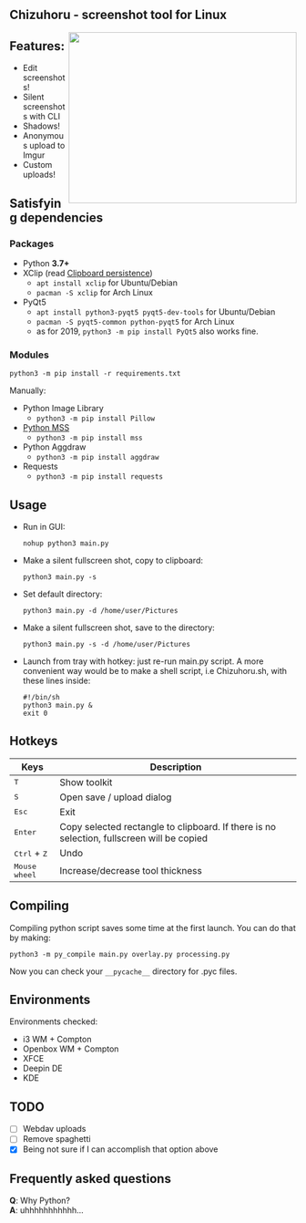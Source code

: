 ## Chizuhoru - screenshot tool for Linux  

<img align="right" width="400" height="300" src="https://i.imgur.com/9UdKHbo.png">  


## Features:

- Edit screenshots!
- Silent screenshots with CLI
- Shadows!
- Anonymous upload to Imgur
- Custom uploads!

## Satisfying dependencies

### Packages

- Python **3.7+**
- XClip (read [Clipboard persistence](https://wiki.ubuntu.com/ClipboardPersistence))
  + `apt install xclip` for Ubuntu/Debian
  + `pacman -S xclip` for Arch Linux
- PyQt5
  + `apt install python3-pyqt5 pyqt5-dev-tools` for Ubuntu/Debian
  + `pacman -S pyqt5-common python-pyqt5` for Arch Linux
  + as for 2019, `python3 -m pip install PyQt5` also works fine.

### Modules
`python3 -m pip install -r requirements.txt`  

Manually:  
- Python Image Library
  + `python3 -m pip install Pillow`
- [Python MSS](https://github.com/BoboTiG/python-mss)
  + `python3 -m pip install mss`
- Python Aggdraw
  + `python3 -m pip install aggdraw` 
- Requests
  + `python3 -m pip install requests`  
  
## Usage

- Run in GUI:
    ```shell
    nohup python3 main.py
    ```  
- Make a silent fullscreen shot, copy to clipboard:
    ```shell
    python3 main.py -s
    ```  
- Set default directory:
    ```shell
    python3 main.py -d /home/user/Pictures
    ```  
- Make a silent fullscreen shot, save to the directory:
    ```shell
    python3 main.py -s -d /home/user/Pictures
    ```  
- Launch from tray with hotkey: just re-run main.py script. A more convenient way would be to make a shell script, i.e Chizuhoru.sh, with these lines inside:
    ```shell
    #!/bin/sh
    python3 main.py &
    exit 0
    ```  
  
## Hotkeys

|  Keys                                                                     |  Description                     |
|---                                                                        |---                               |
| <kbd>T</kbd>                                                              | Show toolkit                     |
| <kbd>S</kbd>                                                              | Open save / upload dialog        |
| <kbd>Esc</kbd>                                                            | Exit                             |
| <kbd>Enter</kbd> | Copy selected rectangle to clipboard. If there is no selection, fullscreen will be copied |
| <kbd>Ctrl</kbd> + <kbd>Z</kbd>                                            | Undo                             |
| <kbd>Mouse wheel</kbd>                                                    | Increase/decrease tool thickness |

## Compiling

Compiling python script saves some time at the first launch. You can do that by making:  
  ```shell
  python3 -m py_compile main.py overlay.py processing.py  
  ```  
  
Now you can check your `__pycache__` directory for .pyc files.

## Environments

Environments checked:  

- i3 WM + Compton
- Openbox WM + Compton
- XFCE
- Deepin DE
- KDE

## TODO

- [ ] Webdav uploads
- [ ] Remove spaghetti
- [x] Being not sure if I can accomplish that option above

## Frequently asked questions

**Q**: Why Python?  
**A**: uhhhhhhhhhhh...  
